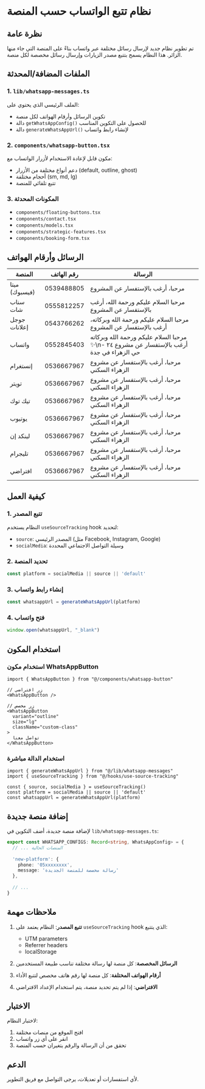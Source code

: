# نظام تتبع الواتساب حسب المنصة

## نظرة عامة

تم تطوير نظام جديد لإرسال رسائل مختلفة عبر واتساب بناءً على المنصة التي جاء منها الزائر. هذا النظام يسمح بتتبع مصدر الزيارات وإرسال رسائل مخصصة لكل منصة.

## الملفات المضافة/المحدثة

### 1. `lib/whatsapp-messages.ts`
الملف الرئيسي الذي يحتوي على:
- تكوين الرسائل وأرقام الهواتف لكل منصة
- دالة `getWhatsAppConfig()` للحصول على التكوين المناسب
- دالة `generateWhatsAppUrl()` لإنشاء رابط واتساب

### 2. `components/whatsapp-button.tsx`
مكون قابل لإعادة الاستخدام لأزرار الواتساب مع:
- دعم أنواع مختلفة من الأزرار (default, outline, ghost)
- أحجام مختلفة (sm, md, lg)
- تتبع تلقائي للمنصة

### 3. المكونات المحدثة
- `components/floating-buttons.tsx`
- `components/contact.tsx`
- `components/models.tsx`
- `components/strategic-features.tsx`
- `components/booking-form.tsx`

## الرسائل وأرقام الهواتف

| المنصة | رقم الهاتف | الرسالة |
|--------|------------|---------|
| ميتا (فيسبوك) | 0539488805 | مرحبا، أرغب بالإستفسار عن المشروع |
| سناب شات | 0555812257 | مرحبا السلام عليكم ورحمة الله، أرغب بالإستفسار عن المشروع |
| جوجل إعلانات | 0543766262 | مرحبا السلام عليكم ورحمة الله وبركاته، أرغب بالإستفسار عن المشروع |
| واتساب | 0552845403 | مرحبا السلام عليكم ورحمة الله وبركاته ✨\nأرغب بالإستفسار عن مشروع ٢٤ - حي الزهراء في جدة |
| إنستغرام | 0536667967 | مرحبا، أرغب بالإستفسار عن مشروع الزهراء السكني |
| تويتر | 0536667967 | مرحبا، أرغب بالإستفسار عن مشروع الزهراء السكني |
| تيك توك | 0536667967 | مرحبا، أرغب بالإستفسار عن مشروع الزهراء السكني |
| يوتيوب | 0536667967 | مرحبا، أرغب بالإستفسار عن مشروع الزهراء السكني |
| لينكد إن | 0536667967 | مرحبا، أرغب بالإستفسار عن مشروع الزهراء السكني |
| تليجرام | 0536667967 | مرحبا، أرغب بالإستفسار عن مشروع الزهراء السكني |
| افتراضي | 0536667967 | مرحبا، أرغب بالإستفسار عن مشروع الزهراء السكني |

## كيفية العمل

### 1. تتبع المصدر
النظام يستخدم `useSourceTracking` hook لتحديد:
- `source`: المصدر الرئيسي (مثل Facebook, Instagram, Google)
- `socialMedia`: وسيلة التواصل الاجتماعي المحددة

### 2. تحديد المنصة
```typescript
const platform = socialMedia || source || 'default'
```

### 3. إنشاء رابط واتساب
```typescript
const whatsappUrl = generateWhatsAppUrl(platform)
```

### 4. فتح واتساب
```typescript
window.open(whatsappUrl, "_blank")
```

## استخدام المكون

### استخدام مكون WhatsAppButton
```tsx
import { WhatsAppButton } from "@/components/whatsapp-button"

// زر افتراضي
<WhatsAppButton />

// زر مخصص
<WhatsAppButton 
  variant="outline" 
  size="lg" 
  className="custom-class"
>
  تواصل معنا
</WhatsAppButton>
```

### استخدام الدالة مباشرة
```tsx
import { generateWhatsAppUrl } from "@/lib/whatsapp-messages"
import { useSourceTracking } from "@/hooks/use-source-tracking"

const { source, socialMedia } = useSourceTracking()
const platform = socialMedia || source || 'default'
const whatsappUrl = generateWhatsAppUrl(platform)
```

## إضافة منصة جديدة

لإضافة منصة جديدة، أضف التكوين في `lib/whatsapp-messages.ts`:

```typescript
export const WHATSAPP_CONFIGS: Record<string, WhatsAppConfig> = {
  // ... المنصات الحالية
  
  'new-platform': {
    phone: '05xxxxxxxx',
    message: 'رسالة مخصصة للمنصة الجديدة'
  },
  
  // ...
}
```

## ملاحظات مهمة

1. **تتبع المصدر**: النظام يعتمد على `useSourceTracking` hook الذي يتتبع:
   - UTM parameters
   - Referrer headers
   - localStorage

2. **الرسائل المخصصة**: كل منصة لها رسالة مختلفة تناسب طبيعة المستخدمين

3. **أرقام الهواتف المختلفة**: كل منصة لها رقم هاتف مخصص لتتبع الأداء

4. **الافتراضي**: إذا لم يتم تحديد منصة، يتم استخدام الإعداد الافتراضي

## الاختبار

لاختبار النظام:
1. افتح الموقع من منصات مختلفة
2. انقر على أي زر واتساب
3. تحقق من أن الرسالة والرقم يتغيران حسب المنصة

## الدعم

لأي استفسارات أو تعديلات، يرجى التواصل مع فريق التطوير.
